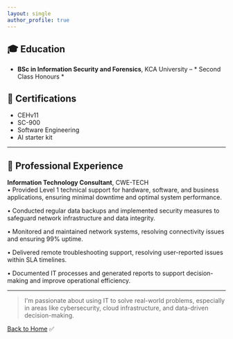 ```yaml
---
layout: single
author_profile: true
---
```



## 🎓 Education

- **BSc in Information Security and Forensics**, KCA University – * Second Class Honours *



## 📜 Certifications

- CEHv11
- SC-900
- Software Engineering
- AI starter kit

---

## 💼 Professional Experience

**Information Technology Consultant**, CWE-TECH   
•	Provided Level 1 technical support for hardware, software, and business applications, ensuring minimal downtime and optimal system performance.

•	Conducted regular data backups and implemented security measures to safeguard network infrastructure and data integrity.

•	Monitored and maintained network systems, resolving connectivity issues and ensuring 99% uptime.

•	Delivered remote troubleshooting support, resolving user-reported issues within SLA timelines.

•	Documented IT processes and generated reports to support decision-making and improve operational efficiency.

---

> I'm passionate about using IT to solve real-world problems, especially in areas like cybersecurity, cloud infrastructure, and data-driven decision-making.

[Back to Home](/)
✅

